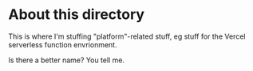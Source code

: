 # About this directory

This is where I'm stuffing "platform"-related stuff, eg stuff for the Vercel
serverless function envrionment.

Is there a better name? You tell me.
